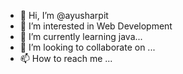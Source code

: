 - 👋 Hi, I’m @ayusharpit
- 👀 I’m interested in Web Development
- 🌱 I’m currently learning java...
- 💞️ I’m looking to collaborate on ...
- 📫 How to reach me ...

<!---
ayusharpit/ayusharpit is a ✨ special ✨ repository because its `README.md` (this file) appears on your GitHub profile.
You can click the Preview link to take a look at your changes.
--->
